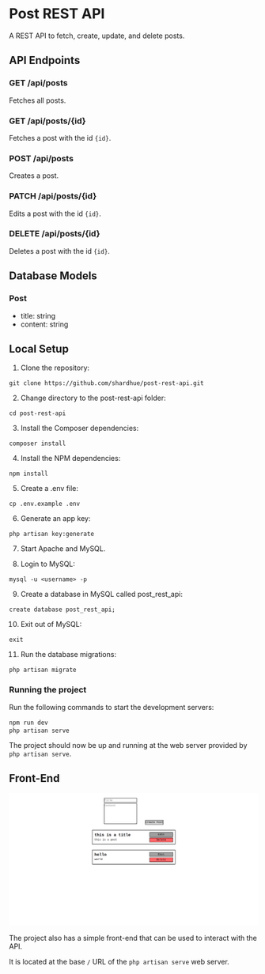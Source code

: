 # Post REST API

A REST API to fetch, create, update, and delete posts.

## API Endpoints

### GET /api/posts

Fetches all posts.

### GET /api/posts/{id}

Fetches a post with the id `{id}`.

### POST /api/posts

Creates a post.

### PATCH /api/posts/{id}

Edits a post with the id `{id}`.

### DELETE /api/posts/{id}

Deletes a post with the id `{id}`.

## Database Models

### Post

- title: string
- content: string

## Local Setup

1. Clone the repository:

```
git clone https://github.com/shardhue/post-rest-api.git
```

2. Change directory to the post-rest-api folder:

```
cd post-rest-api
```

3. Install the Composer dependencies:

```
composer install
```

4. Install the NPM dependencies:

```
npm install
```

5. Create a .env file:

```
cp .env.example .env
```

6. Generate an app key:

```
php artisan key:generate
```

7. Start Apache and MySQL.

8. Login to MySQL:

```
mysql -u <username> -p
```

9. Create a database in MySQL called post_rest_api:

```
create database post_rest_api;
```

10. Exit out of MySQL:

```
exit
```

11. Run the database migrations:

```
php artisan migrate
```

### Running the project

Run the following commands to start the development servers:

```
npm run dev
php artisan serve
```

The project should now be up and running at the web server provided by `php artisan serve`.

## Front-End

![image](github.png)

The project also has a simple front-end that can be used to interact with the API.

It is located at the base `/` URL of the `php artisan serve` web server.